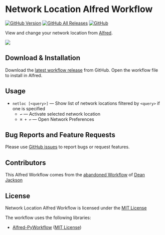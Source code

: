 # Network Location Alfred Workflow

[![GitHub Version][shield-version]][gh-releases]
[![GitHub All Releases][shield-downloads]][gh-releases]
[![GitHub][shield-license]][license-mit]

View and change your network location from [Alfred][alfred].

![][preview]

## Download & Installation

Download the [latest workflow release][gh-latest-release] from GitHub. Open the workflow file to install
in Alfred.

## Usage

- `netloc [<query>]` — Show list of network locations filtered by `<query>` if one is specified
  - `↩` — Activate selected network location
  - `⌘ + ↩` — Open Network Preferences

## Bug Reports and Feature Requests

Please use [GitHub issues][gh-issues] to report bugs or request features.

## Contributors

This Alfred Workflow comes from the [abandoned Workflow][abandoned-workflow] of
[Dean Jackson][deanishe]

## License

Network Location Alfred Workflow is licensed under the [MIT License][license-mit]

The workflow uses the following libraries:

- [Alfred-PyWorkflow][alfred-pyworkflow] ([MIT License][license-mit])

[abandoned-workflow]: https://github.com/deanishe/alfred-network-location
[alfred-pyworkflow]: https://xdevcloud.de/alfred-pyworkflow/
[alfred]: https://www.alfredapp.com/
[deanishe]: https://github.com/deanishe
[gh-issues]: https://github.com/harrtho/alfred-network-location/issues
[gh-latest-release]: https://github.com/harrtho/alfred-network-location/releases/latest
[gh-releases]: https://github.com/harrtho/alfred-network-location/releases
[license-mit]: https://opensource.org/licenses/MIT
[preview]: img/preview.png
[shield-downloads]: https://img.shields.io/github/downloads/harrtho/alfred-network-location/total.svg
[shield-license]: https://img.shields.io/github/license/harrtho/alfred-network-location.svg
[shield-version]: https://img.shields.io/github/release/harrtho/alfred-network-location.svg
